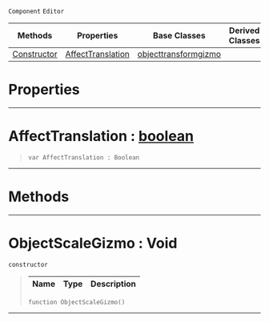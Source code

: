  `Component` `Editor`



|Methods|Properties|Base Classes|Derived Classes|
|---|---|---|---|
|[Constructor](objectscalegizmo.md#objectscalegizmo-void)|[AffectTranslation](objectscalegizmo.md#affecttranslation-zilch-e)|[objecttransformgizmo](objecttransformgizmo.md)| |


 #  Properties


---  
 #  AffectTranslation : [boolean](../nada_base_types/boolean.md)

> 
> ```TS:Nada
> var AffectTranslation : Boolean


---  
 #  Methods


---  
 #  ObjectScaleGizmo : Void

 `constructor`

> 
> |Name|Type|Description|
> |---|---|---|
> ```TS:Nada
> function ObjectScaleGizmo()
> ``` 


---  
 

 